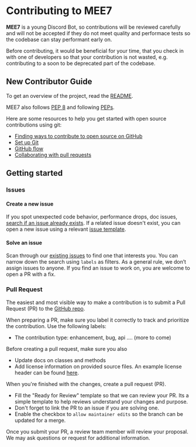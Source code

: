 # Contributing to MEE7

__MEE7__ is a young Discord Bot, so contributions will be reviewed carefully and will not be accepted if they do not meet quality and performace tests so the codebase can stay performant early on.

Before contributing, it would be beneficial for your time, that you check in with one of developers so that your contribution is not wasted, e.g. contributing to a soon to be deprecated part of the codebase.

## New Contributor Guide

To get an overview of the project, read the [README](README.md). 

MEE7 also follows [PEP 8](https://peps.python.org/pep-0008/) and following [PEPs](https://peps.python.org/pep-0000/).

Here are some resources to help you get started with open source contributions using git:

- [Finding ways to contribute to open source on GitHub](https://docs.github.com/en/get-started/exploring-projects-on-github/finding-ways-to-contribute-to-open-source-on-github)
- [Set up Git](https://docs.github.com/en/get-started/quickstart/set-up-git)
- [GitHub flow](https://docs.github.com/en/get-started/quickstart/github-flow)
- [Collaborating with pull requests](https://docs.github.com/en/github/collaborating-with-pull-requests)

## Getting started

### Issues

#### Create a new issue

If you spot unexpected code behavior, performance drops, doc issues, [search if an issue already exists](https://github.com/lymieux/MEE7/issues). If a related issue doesn't exist, you can open a new issue using a relevant [issue template](https://github.com/lymieux/MEE7/tree/master/.github/ISSUE_TEMPLATE). 

#### Solve an issue

Scan through our [existing issues](https://github.com/lymieux/MEE7/issues) to find one that interests you. You can narrow down the search using `labels` as filters. As a general rule, we don’t assign issues to anyone. If you find an issue to work on, you are welcome to open a PR with a fix.

### Pull Request

The easiest and most visible way to make a contribution is to submit a Pull Request (PR) to the [GitHub repo](https://github.com/lymieux/MEE7).  

When preparing a PR, make sure you label it correctly to track and prioritize the contribution. Use the following labels:
   * The contribution type: enhancement, bug, api
    .... (more to come)

Before creating a pull request, make sure you also
* Update docs on classes and methods
* Add license information on provided source files. An example license header can be found [here](./docs/license-header.txt). 

When you're finished with the changes, create a pull request (PR).
- Fill the "Ready for Review" template so that we can review your PR. Its a simple template to help reviews understand your changes and purpose.
- Don't forget to link the PR to an issue if you are solving one.
- Enable the checkbox to `allow maintainer edits` so the branch can be updated for a merge.

Once you submit your PR, a review team member will review your proposal. We may ask questions or request for additional information.
